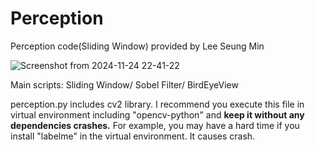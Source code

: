 # Perception
Perception code(Sliding Window) provided by Lee Seung Min

![Screenshot from 2024-11-24 22-41-22](https://github.com/user-attachments/assets/5ecaad31-d9cd-456a-900f-ef62efcd4803)

Main scripts: Sliding Window/ Sobel Filter/ BirdEyeView

perception.py includes cv2 library. I recommend you execute this file in virtual environment including "opencv-python" and **keep it without any dependencies crashes.**
For example, you may have a hard time if you install "labelme" in the virtual environment. It causes crash.

